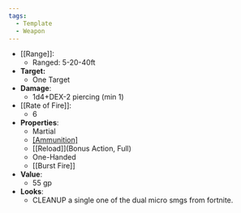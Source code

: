 ```yaml
---
tags:
  - Template
  - Weapon
---
```

- [[Range]]:
	- Ranged: 5-20-40ft
- **Target:**
	- One Target
- **Damage**:
	- 1d4+DEX-2 piercing (min 1)
- [[Rate of Fire]]:
	- 6
- **Properties**:
	- Martial
	* [[Ammunition]](36)
	* [[Reload]](Bonus Action, Full)
	* One-Handed
	* [[Burst Fire]]
- **Value**:
	- 55 gp
- **Looks**:
	- CLEANUP a single one of the dual micro smgs from fortnite.